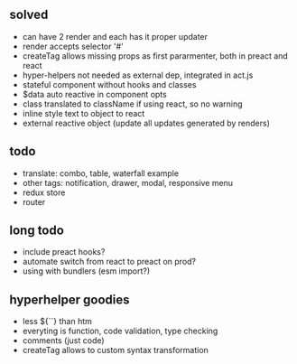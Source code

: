 ## solved
- can have 2 render and each has it proper updater
- render accepts selector '#'
- createTag allows missing props as first pararmenter, both in preact and react
- hyper-helpers not needed as external dep, integrated in act.js
- stateful component without hooks and classes
- $data auto reactive in component opts
- class translated to className if using react, so no warning
- inline style text to object to react
- external reactive object (update all updates generated by renders)

## todo
- translate: combo, table, waterfall example
- other tags: notification, drawer, modal, responsive menu
- redux store
- router

## long todo
- include preact hooks?
- automate switch from react to preact on prod?
- using with bundlers (esm import?)

## hyperhelper goodies
- less ${``} than htm
- everyting is function, code validation, type checking
- comments (just code)
- createTag allows to custom syntax transformation